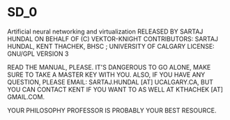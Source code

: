 SD_0
====

Artificial neural networking and virtualization
RELEASED BY SARTAJ HUNDAL ON BEHALF OF (C) VEKTOR-KNIGHT
CONTRIBUTORS: SARTAJ HUNDAL, KENT THACHEK, BHSC ; UNIVERSITY OF CALGARY
LICENSE: GNU/GPL VERSION 3

<p>
READ THE MANUAL, PLEASE. IT'S DANGEROUS TO GO ALONE, MAKE SURE TO TAKE A MASTER KEY WITH YOU. ALSO, IF YOU HAVE ANY
QUESTION, PLEASE EMAIL: SARTAJ.HUNDAL [AT] UCALGARY.CA, BUT YOU CAN CONTACT KENT IF YOU WANT TO AS WELL AT
KTHACHEK [AT] GMAIL.COM.

YOUR PHILOSOPHY PROFESSOR IS PROBABLY YOUR BEST RESOURCE.
</p>
